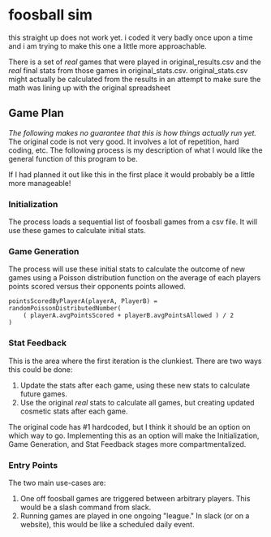 # foosball sim
this straight up does not work yet. i coded it very badly once upon a time and i am trying to make this one a little more approachable.

There is a set of *real* games that were played in original_results.csv and the *real* final stats from those games in original_stats.csv. original_stats.csv might actually be calculated from the results in an attempt to make sure the math was lining up with the original spreadsheet

## Game Plan

*The following makes no guarantee that this is how things actually run yet.* The original code is not very good. It involves a lot of repetition, hard coding, etc. The following process is my description of what I would like the general function of this program to be.

If I had planned it out like this in the first place it would probably be a little more manageable!

### Initialization
The process loads a sequential list of foosball games from a csv file. It will use these games to calculate initial stats.

### Game Generation
The process will use these initial stats to calculate the outcome of new games using a Poisson distribution function on the average of each players points scored versus their opponents points allowed.

```
pointsScoredByPlayerA(playerA, PlayerB) = randomPoissonDistributedNumber(
    ( playerA.avgPointsScored + playerB.avgPointsAllowed ) / 2
)
```

### Stat Feedback
This is the area where the first iteration is the clunkiest. There are two ways this could be done:
1. Update the stats after each game, using these new stats to calculate future games.
2. Use the original *real* stats to calculate all games, but creating updated cosmetic stats after each game.

The original code has #1 hardcoded, but I think it should be an option on which way to go. Implementing this as an option will make the Initialization, Game Generation, and Stat Feedback stages more compartmentalized.

### Entry Points
The two main use-cases are:
1. One off foosball games are triggered between arbitrary players. This would be a slash command from slack.
2. Running games are played in one ongoing "league." In slack (or on a website), this would be like a scheduled daily event.